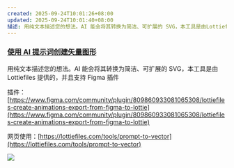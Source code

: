 ```yaml
---
created: 2025-09-24T10:01:26+08:00
updated: 2025-09-24T10:01:40+08:00
描述: 用纯文本描述您的想法。AI 能会将其转换为简洁、可扩展的 SVG，本工具是由Lottiefiles 提供的，并且支持 Figma 插件
---
```

### [使用 AI 提示词创建矢量图形](https://moonvy.com/blog/post/%E8%AE%BE%E8%AE%A1%E7%B4%A0%E6%9D%90%E5%91%A8%E5%88%8A/183/#%E4%BD%BF%E7%94%A8-ai-%E6%8F%90%E7%A4%BA%E8%AF%8D%E5%88%9B%E5%BB%BA%E7%9F%A2%E9%87%8F%E5%9B%BE%E5%BD%A2)

用纯文本描述您的想法。AI 能会将其转换为简洁、可扩展的 SVG，本工具是由Lottiefiles 提供的，并且支持 Figma 插件

插件：[https://www.figma.com/community/plugin/809860933081065308/lottiefiles-create-animations-export-from-figma-to-lottie](https://www.figma.com/community/plugin/809860933081065308/lottiefiles-create-animations-export-from-figma-to-lottie)

网页使用：[https://lottiefiles.com/tools/prompt-to-vector](https://lottiefiles.com/tools/prompt-to-vector)

![](https://moonvy.com/blog/_assets/d6362705a3f203d8.png)